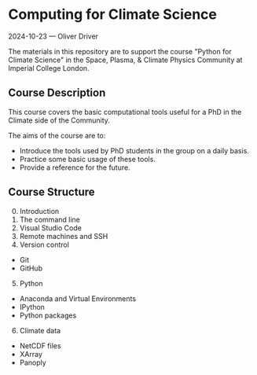 # Computing for Climate Science
2024-10-23 — Oliver Driver

The materials in this repository are to support the course "Python for Climate Science" in the Space, Plasma, & Climate Physics Community at Imperial College London.

## Course Description
This course covers the basic computational tools useful for a PhD in the Climate side of the Community.

The aims of the course are to:
 - Introduce the tools used by PhD students in the group on a daily basis.
 - Practice some basic usage of these tools.
 - Provide a reference for the future.

## Course Structure
0. Introduction
1. The command line
2. Visual Studio Code
3. Remote machines and SSH
4. Version control
  - Git
  - GitHub
5. Python
  - Anaconda and Virtual Environments
  - IPython
  - Python packages
6. Climate data
  - NetCDF files
  - XArray
  - Panoply
